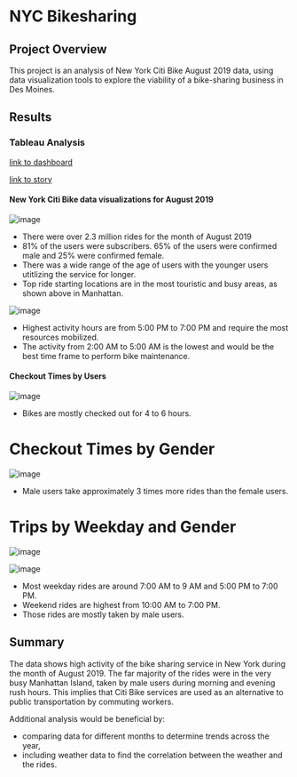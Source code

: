# NYC Bikesharing

## Project Overview
This project is an analysis of New York Citi Bike August 2019 data, using data visualization tools to explore the viability of a bike-sharing business in Des Moines.

## Results
### Tableau Analysis

[link to dashboard](https://public.tableau.com/authoring/NYCBikeFinal/TripsbyGenderbyWeekday/NYC%20Bike%20Dashboard#1)

[link to story](https://public.tableau.com/authoring/NYCBikeFinal/TripsbyGenderbyWeekday/NYC%20Bike%20Final%20Presentation#1)

#### New York Citi Bike data visualizations for August 2019

![image](https://user-images.githubusercontent.com/88639467/146264412-90b1953c-8a6f-423f-9722-ce2e011d6456.png)

- There were over 2.3 million rides for the month of August 2019
- 81% of the users were subscribers. 65% of the users were confirmed male and 25% were confirmed female.
- There was a wide range of the age of users with the younger users utitlizing the service for longer.
- Top ride starting locations are in the most touristic and busy areas, as shown above in Manhattan.

![image](https://user-images.githubusercontent.com/88639467/146263770-1efd39af-d240-45f0-8129-9841509a8bd8.png)

- Highest activity hours are from 5:00 PM to 7:00 PM and require the most resources mobilized.
- The activity from 2:00 AM to 5:00 AM is the lowest and would be the best time frame to perform bike maintenance.

#### Checkout Times by Users

![image](https://user-images.githubusercontent.com/88639467/146263414-b854e450-e34e-4fc7-afde-2933945dbd00.png)

- Bikes are mostly checked out for 4 to 6 hours.

# Checkout Times by Gender

![image](https://user-images.githubusercontent.com/88639467/146263481-9eaa015c-d521-408a-8b1b-97064d4f31a3.png)

- Male users take approximately 3 times more rides than the female users.


# Trips by Weekday and Gender

![image](https://user-images.githubusercontent.com/88639467/146263557-d02cce64-2b15-4fee-b6c4-406b7202c027.png)

![image](https://user-images.githubusercontent.com/88639467/146263600-93088c3c-bcfc-45ef-bf4d-6b8e8ccf72bf.png)

- Most weekday rides are around 7:00 AM to 9 AM and 5:00 PM to 7:00 PM.
- Weekend rides are highest from 10:00 AM to 7:00 PM.
- Those rides are mostly taken by male users.


## Summary
The data shows high activity of the bike sharing service in New York during the month of August 2019.
The far majority of the rides were in the very busy Manhattan Island, taken by male users during morning and evening rush hours. This implies that Citi Bike services are used as an alternative to public transportation by commuting workers.

Additional analysis would be beneficial by:
- comparing data for different months to determine trends across the year,
- including weather data to find the correlation between the weather and the rides.
